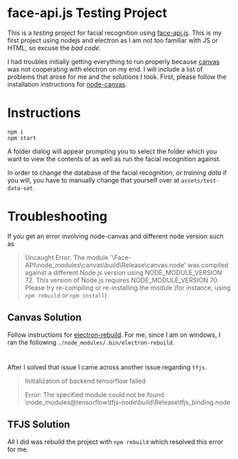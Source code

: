 # **face-api.js Testing Project**

This is a *testing* project for facial recognition using [face-api.js](https://github.com/justadudewhohacks/face-api.js). This is my first project using nodejs and electron as I am not too familiar with JS or HTML, so excuse the *bad code*.

I had troubles initially getting everything to run properly because [canvas](https://www.npmjs.com/package/canvas) was not cooperating with electron on my end. I will include a list of problems that arose for me and the solutions I took. First, please follow the installation instructions for [node-canvas](https://www.npmjs.com/package/canvas).


# Instructions

~~~~
npm i
npm start
~~~~

A folder dialog will appear prompting you to select the folder which you want to view the contents of as well as run the facial recognition against.

In order to change the database of the facial recognition, or *training data* if you will, you have to manually change that yourself over at `assets/test-data-set`.

# Troubleshooting

If you get an error involving node-canvas and different node version such as

> Uncaught Error: The module '\Face-API\node_modules\canvas\build\Release\canvas.node' was compiled against a different Node.js version using NODE_MODULE_VERSION 72. This version of Node.js requires NODE_MODULE_VERSION 70. Please try re-compiling or re-installing the module (for instance, using `npm rebuild` or `npm install`).

## Canvas Solution

Follow instructions for [electron-rebuild](https://electronjs.org/docs/tutorial/using-native-node-modules). For me, since I am on windows, I ran the following  `./node_modules/.bin/electron-rebuild`.

#

After I solved that issue I came across another issue regarding `tfjs`.

>Initialization of backend tensorflow failed
>
>Error: The specified module could not be found.
>\node_modules\@tensorflow\tfjs-node\build\Release\tfjs_binding.node

## TFJS Solution
All I did was rebuild the project with `npm rebuild` which resolved this error for me.